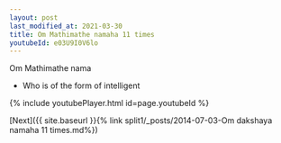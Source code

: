 ```yaml
---
layout: post
last_modified_at: 2021-03-30
title: Om Mathimathe namaha 11 times
youtubeId: e03U9I0V6lo
---
```

 
 
Om Mathimathe nama 
 
 -  Who is of the form of intelligent 
 
  
 
  
 
 
 
 
 
 


{% include youtubePlayer.html id=page.youtubeId %}
 
[Next]({{ site.baseurl }}{% link  split1/_posts/2014-07-03-Om dakshaya namaha 11 times.md%})
 
